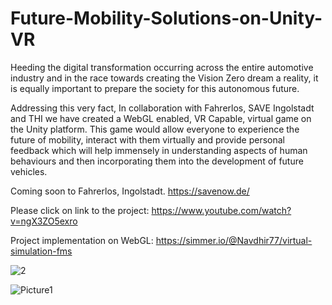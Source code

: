 # Future-Mobility-Solutions-on-Unity-VR

Heeding the digital transformation occurring across the entire automotive industry and in the race towards creating the Vision Zero dream a reality, it is equally important to prepare the society for this autonomous future. 

Addressing this very fact, In collaboration with Fahrerlos, SAVE Ingolstadt and THI we have created a WebGL enabled, VR Capable,  virtual game on the Unity platform.
This game would allow everyone to experience the future of mobility, interact with them virtually and provide personal feedback which will help immensely in understanding aspects of human behaviours and then incorporating them into the development of future vehicles. 

Coming soon to Fahrerlos, Ingolstadt. 
https://savenow.de/

Please click on link to the project: https://www.youtube.com/watch?v=ngX3ZO5exro

Project implementation on WebGL: https://simmer.io/@Navdhir77/virtual-simulation-fms

![2](https://user-images.githubusercontent.com/88794920/178459198-456267d5-5ea4-40b1-9f35-f2b5529b67ca.jpg)

![Picture1](https://user-images.githubusercontent.com/88794920/178460968-575bdee4-bee7-4a62-8f3d-d1cef4cedca1.jpg)



